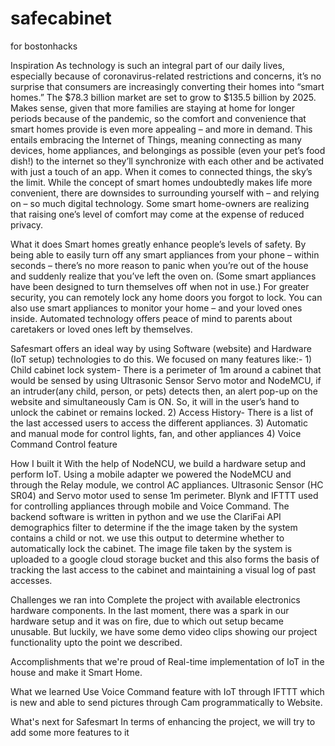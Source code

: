 # safecabinet
for bostonhacks

Inspiration
As technology is such an integral part of our daily lives, especially because of coronavirus-related restrictions and concerns, it’s no surprise that consumers are increasingly converting their homes into “smart homes.” The $78.3 billion market are set to grow to $135.5 billion by 2025. Makes sense, given that more families are staying at home for longer periods because of the pandemic, so the comfort and convenience that smart homes provide is even more appealing – and more in demand. This entails embracing the Internet of Things, meaning connecting as many devices, home appliances, and belongings as possible (even your pet’s food dish!) to the internet so they’ll synchronize with each other and be activated with just a touch of an app. When it comes to connected things, the sky’s the limit. While the concept of smart homes undoubtedly makes life more convenient, there are downsides to surrounding yourself with – and relying on – so much digital technology. Some smart home-owners are realizing that raising one’s level of comfort may come at the expense of reduced privacy.

What it does
Smart homes greatly enhance people’s levels of safety. By being able to easily turn off any smart appliances from your phone – within seconds – there’s no more reason to panic when you’re out of the house and suddenly realize that you’ve left the oven on. (Some smart appliances have been designed to turn themselves off when not in use.) For greater security, you can remotely lock any home doors you forgot to lock. You can also use smart appliances to monitor your home – and your loved ones inside. Automated technology offers peace of mind to parents about caretakers or loved ones left by themselves.

Safesmart offers an ideal way by using Software (website) and Hardware (IoT setup) technologies to do this. We focused on many features like:- 1) Child cabinet lock system- There is a perimeter of 1m around a cabinet that would be sensed by using Ultrasonic Sensor Servo motor and NodeMCU, if an intruder(any child, person, or pets) detects then, an alert pop-up on the website and simultaneously Cam is ON. So, it will in the user’s hand to unlock the cabinet or remains locked. 2) Access History- There is a list of the last accessed users to access the different appliances. 3) Automatic and manual mode for control lights, fan, and other appliances 4) Voice Command Control feature

How I built it
With the help of NodeNCU, we build a hardware setup and perform IoT. Using a mobile adapter we powered the NodeMCU and through the Relay module, we control AC appliances. Ultrasonic Sensor (HC SR04) and Servo motor used to sense 1m perimeter. Blynk and IFTTT used for controlling appliances through mobile and Voice Command. The backend software is written in python and we use the ClariFai API demographics filter to determine if the the image taken by the system contains a child or not. we use this output to determine whether to automatically lock the cabinet. The image file taken by the system is uploaded to a google cloud storage bucket and this also forms the basis of tracking the last access to the cabinet and maintaining a visual log of past accesses.

Challenges we ran into
Complete the project with available electronics hardware components. In the last moment, there was a spark in our hardware setup and it was on fire, due to which out setup became unusable. But luckily, we have some demo video clips showing our project functionality upto the point we described.

Accomplishments that we're proud of
Real-time implementation of IoT in the house and make it Smart Home.

What we learned
Use Voice Command feature with IoT through IFTTT which is new and able to send pictures through Cam programmatically to Website.

What's next for Safesmart
In terms of enhancing the project, we will try to add some more features to it
